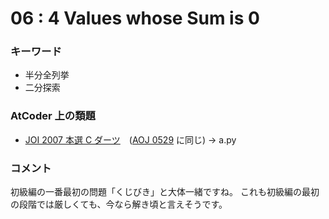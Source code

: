 # 06 : 4 Values whose Sum is 0

### キーワード

- 半分全列挙
- 二分探索

### AtCoder 上の類題

- [JOI 2007 本選 C ダーツ](https://atcoder.jp/contests/joi2008ho/tasks/joi2008ho_c)　([AOJ 0529](http://judge.u-aizu.ac.jp/onlinejudge/description.jsp?id=0529) に同じ) -> a.py

### コメント

初級編の一番最初の問題「くじびき」と大体一緒ですね。
これも初級編の最初の段階では厳しくても、今なら解き頃と言えそうです。